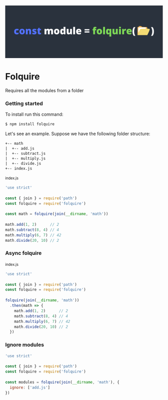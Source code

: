 ![Folquire banner](./assets/folquire.png)

# Folquire

Requires all the modules from a folder

### Getting started

To install run this command:

```bash
$ npm install folquire
```

Let's see an example. Suppose we have the following folder structure:

```
+-- math
|  +-- add.js
|  +-- subtract.js
|  +-- multiply.js
|  +-- divide.js
+-- index.js
```

<small>index.js</small>

```js
'use strict'

const { join } = require('path')
const folquire = require('folquire')

const math = folquire(join(__dirname, 'math'))

math.add(1, 2)      // 2
math.subtract(8, 4) // 4
math.multiply(6, 7) // 42
math.divide(20, 10) // 2
```

### Async folquire

<small>index.js</small>

```js
'use strict'

const { join } = require('path')
const folquire = require('folquire')

folquire(join(__dirname, 'math'))
  .then(math => {
    math.add(1, 2)      // 2
    math.subtract(8, 4) // 4
    math.multiply(6, 7) // 42
    math.divide(20, 10) // 2
  })
```

### Ignore modules

```js
'use strict'

const { join } = require('path')
const folquire = require('folquire')

const modules = folquire(join(__dirname, 'math'), {
  ignore: ['add.js']
})
```
